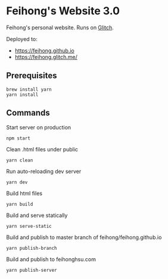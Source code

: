 # Feihong's Website 3.0

Feihong's personal website. Runs on [Glitch](https://glitch.com).

Deployed to:

- https://feihong.github.io
- https://feihong.glitch.me/

## Prerequisites

    brew install yarn
    yarn install

## Commands

Start server on production

    npm start

Clean .html files under public

    yarn clean

Run auto-reloading dev server

    yarn dev

Build html files

    yarn build

Build and serve statically

    yarn serve-static

Build and publish to master branch of feihong/feihong.github.io

    yarn publish-branch

Build and publish to feihonghsu.com

    yarn publish-server
